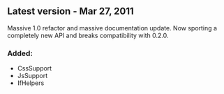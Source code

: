 Latest version - Mar 27, 2011
-----------------------------

Massive 1.0 refactor and massive documentation update. Now sporting a 
completely new API and breaks compatibility with 0.2.0.

### Added:
  * CssSupport
  * JsSupport
  * IfHelpers

